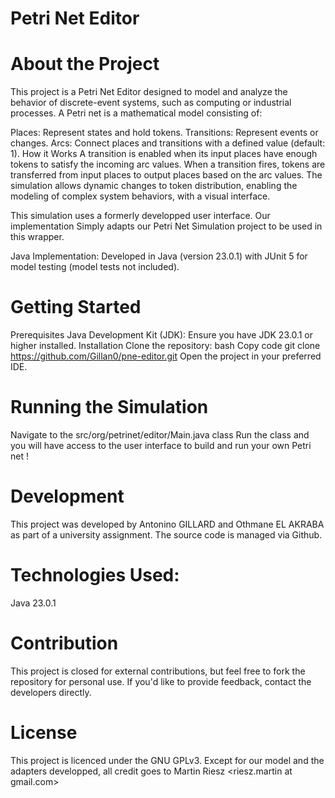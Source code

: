 # Petri Net Editor

# About the Project

This project is a Petri Net Editor designed to model and analyze the behavior of discrete-event systems, such as computing or industrial processes. A Petri net is a mathematical model consisting of:

Places: Represent states and hold tokens.
Transitions: Represent events or changes.
Arcs: Connect places and transitions with a defined value (default: 1).
How it Works
A transition is enabled when its input places have enough tokens to satisfy the incoming arc values.
When a transition fires, tokens are transferred from input places to output places based on the arc values.
The simulation allows dynamic changes to token distribution, enabling the modeling of complex system behaviors, with a visual interface.

This simulation uses a formerly developped user interface. Our implementation Simply adapts our Petri Net Simulation project to be used in this wrapper.


Java Implementation: Developed in Java (version 23.0.1) with JUnit 5 for model testing (model tests not included).


# Getting Started

Prerequisites
Java Development Kit (JDK): Ensure you have JDK 23.0.1 or higher installed.
Installation
Clone the repository:
bash
Copy code
git clone https://github.com/Gillan0/pne-editor.git
Open the project in your preferred IDE.

# Running the Simulation

Navigate to the src/org/petrinet/editor/Main.java class
Run the class and you will have access to the user interface to build and run your own Petri net !

# Development

This project was developed by Antonino GILLARD and Othmane EL AKRABA as part of a university assignment. The source code is managed via Github.


# Technologies Used:

Java 23.0.1

# Contribution
This project 
is closed for external contributions, but feel free to fork the repository for personal use. If you'd like to provide feedback, contact the developers directly.

# License

This project is licenced under the GNU GPLv3.
Except for our model and the adapters developped, all credit goes to Martin Riesz <riesz.martin at gmail.com>